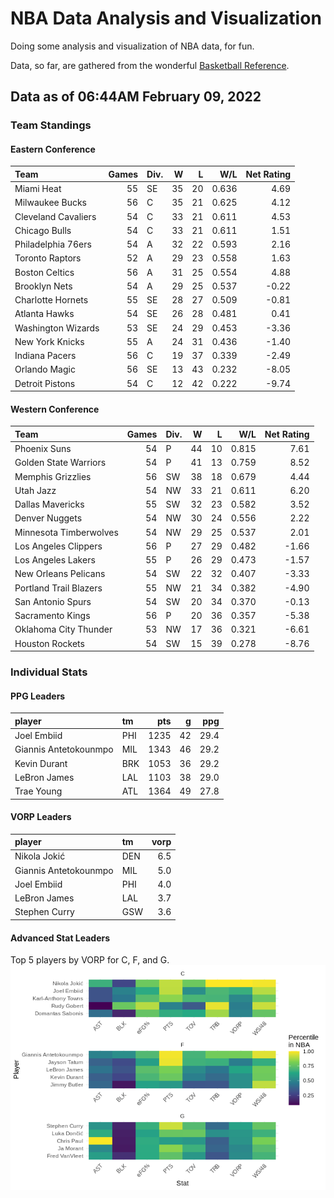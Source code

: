 # NBA Data Analysis and Visualization

Doing some analysis and visualization of NBA data, for fun.

Data, so far, are gathered from the wonderful [Basketball
Reference](https://www.basketball-reference.com/).

## Data as of 06:44AM February 09, 2022

### Team Standings

#### Eastern Conference

| Team                | Games | Div. |  W |  L |   W/L | Net Rating |
| :------------------ | ----: | :--- | -: | -: | ----: | ---------: |
| Miami Heat          |    55 | SE   | 35 | 20 | 0.636 |       4.69 |
| Milwaukee Bucks     |    56 | C    | 35 | 21 | 0.625 |       4.12 |
| Cleveland Cavaliers |    54 | C    | 33 | 21 | 0.611 |       4.53 |
| Chicago Bulls       |    54 | C    | 33 | 21 | 0.611 |       1.51 |
| Philadelphia 76ers  |    54 | A    | 32 | 22 | 0.593 |       2.16 |
| Toronto Raptors     |    52 | A    | 29 | 23 | 0.558 |       1.63 |
| Boston Celtics      |    56 | A    | 31 | 25 | 0.554 |       4.88 |
| Brooklyn Nets       |    54 | A    | 29 | 25 | 0.537 |     \-0.22 |
| Charlotte Hornets   |    55 | SE   | 28 | 27 | 0.509 |     \-0.81 |
| Atlanta Hawks       |    54 | SE   | 26 | 28 | 0.481 |       0.41 |
| Washington Wizards  |    53 | SE   | 24 | 29 | 0.453 |     \-3.36 |
| New York Knicks     |    55 | A    | 24 | 31 | 0.436 |     \-1.40 |
| Indiana Pacers      |    56 | C    | 19 | 37 | 0.339 |     \-2.49 |
| Orlando Magic       |    56 | SE   | 13 | 43 | 0.232 |     \-8.05 |
| Detroit Pistons     |    54 | C    | 12 | 42 | 0.222 |     \-9.74 |

#### Western Conference

| Team                   | Games | Div. |  W |  L |   W/L | Net Rating |
| :--------------------- | ----: | :--- | -: | -: | ----: | ---------: |
| Phoenix Suns           |    54 | P    | 44 | 10 | 0.815 |       7.61 |
| Golden State Warriors  |    54 | P    | 41 | 13 | 0.759 |       8.52 |
| Memphis Grizzlies      |    56 | SW   | 38 | 18 | 0.679 |       4.44 |
| Utah Jazz              |    54 | NW   | 33 | 21 | 0.611 |       6.20 |
| Dallas Mavericks       |    55 | SW   | 32 | 23 | 0.582 |       3.52 |
| Denver Nuggets         |    54 | NW   | 30 | 24 | 0.556 |       2.22 |
| Minnesota Timberwolves |    54 | NW   | 29 | 25 | 0.537 |       2.01 |
| Los Angeles Clippers   |    56 | P    | 27 | 29 | 0.482 |     \-1.66 |
| Los Angeles Lakers     |    55 | P    | 26 | 29 | 0.473 |     \-1.57 |
| New Orleans Pelicans   |    54 | SW   | 22 | 32 | 0.407 |     \-3.33 |
| Portland Trail Blazers |    55 | NW   | 21 | 34 | 0.382 |     \-4.90 |
| San Antonio Spurs      |    54 | SW   | 20 | 34 | 0.370 |     \-0.13 |
| Sacramento Kings       |    56 | P    | 20 | 36 | 0.357 |     \-5.38 |
| Oklahoma City Thunder  |    53 | NW   | 17 | 36 | 0.321 |     \-6.61 |
| Houston Rockets        |    54 | SW   | 15 | 39 | 0.278 |     \-8.76 |

### Individual Stats

#### PPG Leaders

| player                | tm  |  pts |  g |  ppg |
| :-------------------- | :-- | ---: | -: | ---: |
| Joel Embiid           | PHI | 1235 | 42 | 29.4 |
| Giannis Antetokounmpo | MIL | 1343 | 46 | 29.2 |
| Kevin Durant          | BRK | 1053 | 36 | 29.2 |
| LeBron James          | LAL | 1103 | 38 | 29.0 |
| Trae Young            | ATL | 1364 | 49 | 27.8 |

#### VORP Leaders

| player                | tm  | vorp |
| :-------------------- | :-- | ---: |
| Nikola Jokić          | DEN |  6.5 |
| Giannis Antetokounmpo | MIL |  5.0 |
| Joel Embiid           | PHI |  4.0 |
| LeBron James          | LAL |  3.7 |
| Stephen Curry         | GSW |  3.6 |

#### Advanced Stat Leaders

Top 5 players by VORP for C, F, and G.
![](README_files/figure-gfm/README-unnamed-chunk-7-1.png)<!-- -->
